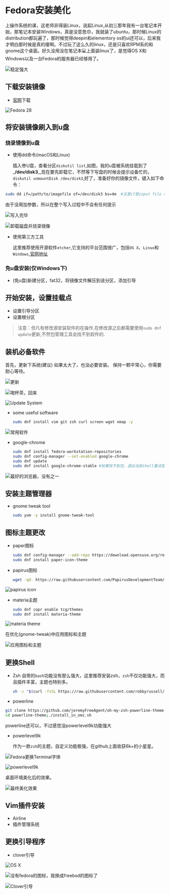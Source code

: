 # Fedora安装美化

上操作系统的课，这老师非得装Linux，说起Linux,从初三那年我有一台笔记本开始，那笔记本安装Windows，真是没意思😞️，我就装了ubuntu，那时候Linux的distribution都玩遍了，那时候觉得deepin和elementory os的ui还可以，后来我才明白那时候是真的傻啊。不过玩了这么久的linux，还是只喜欢RPM系的和gnome这个桌面。好久没用没在笔记本💻️上面装linux了，是觉得OS X和Windows以及一台Fedora的服务器已经够用了。

![&#x7A33;&#x5B9A;&#x5F3A;&#x5927;](https://i.loli.net/2018/10/07/5bba12ea4c4d9.png)

## 下载安装镜像

* [官网](https://getfedora.org/zh_CN/)下载

![Fedora 28](https://i.loli.net/2018/10/07/5bba12ea4ffcb.png)

## 将安装镜像刷入到u盘

### 烧录镜像到u盘

* 使用dd命令\(macOS和Linux\)

  插入😎️U盘，查看分区`diskutil list`,如图，我的u盘被系统挂载到了_**/dev/disk3**_,现在要先卸载它，不然等下写盘的时候会提示设备忙的，`diskutil unmountDisk /dev/disk3`,好了，准备好你的镜像文件，键入如下命令：

```bash
sudo dd if=/path/to/imagefile of=/dev/disk3 bs=4m  #注意if是input file 的意思，of是out put 的意思，这里在键入if=后，将你的镜像文件拖入终端，of=后面接你要操作的磁盘，即我们的u盘
```

 由于没用加参数，所以在整个写入过程中不会有任何提示 

![&#x5199;&#x5165;&#x5B8C;&#x6BD5;](https://i.loli.net/2018/10/09/5bbcb01f4efb9.png)

![&#x5378;&#x8F7D;&#x78C1;&#x76D8;&#x5E76;&#x70E7;&#x5F55;&#x955C;&#x50CF;](https://i.loli.net/2018/10/09/5bbcb0535c3f6.png)

* 使用第三方工具

  这里推荐使用开源软件`etcher`,它支持的平台范围很广，包括`OS X`、`Linux`和`Windows`,[官网地址](https://etcher.io)

### 免u盘安装\(仅Windows下\)

* \(免u盘\)新建分区，fat32，将镜像文件解压到该分区，添加引导

## 开始安装，设置挂载点

* 设置引导分区
* 设置根分区

> 注意：但凡有修改源安装软件的在操作,在修改源之后都需要使用`sudo dnf update`更新,不然包管理工具会找不到软件的.

## 装机必备软件

首先，更新下系统\(建议\)  如果太大了，也没必要安装。  保持一颗平常心，你需要耐心等待。 

![&#x66F4;&#x65B0;](https://i.loli.net/2018/10/09/5bbcb1775d11a.png)

![&#x559D;&#x676F;&#x8336;&#xFF0C;&#x56DE;&#x6765;](https://i.loli.net/2018/10/09/5bbcb1baec65a.png)

![Update System](https://i.loli.net/2018/10/09/5bbcb11ed94c8.png)

* some useful software

  ```bash
  sudo dnf install vim git zsh curl screen wget nmap -y
  ```



![&#x5E38;&#x7528;&#x8F6F;&#x4EF6;](https://i.loli.net/2018/10/09/5bbcb21d09cca.png)



* google-chrome

  ```bash
  sudo dnf install fedora-workstation-repositories
  sudo dnf config-manager --set-enabled google-chrome
  sudo dnf update
  sudo dnf install google-chrome-stable #如果找不到包，退出当前shell重试安装
  ```

![&#x6700;&#x597D;&#x7684;&#x6D4F;&#x89C8;&#x5668;&#xFF0C;&#x6CA1;&#x6709;&#x4E4B;&#x4E00;](https://i.loli.net/2018/10/09/5bbcb65c583db.png)

## 安装主题管理器

* gnome tweak tool

  ```bash
  sudo yum -y install gnome-tweak-tool
  ```

## 图标主题更改

* paper图标

  ```bash
  sudo dnf config-manager --add-repo https://download.opensuse.org/repositories/home:snwh:paper/Fedora_25/home:snwh:paper.repo
  sudo dnf install paper-icon-theme
  ```

* papirus图标

  ```bash
  wget -qO- https://raw.githubusercontent.com/PapirusDevelopmentTeam/papirus-icon-theme/master/install.sh | sh
  ```

![papirus icon](https://i.loli.net/2018/10/09/5bbcb248b346d.png)

* materia主题 

  ```bash
  sudo dnf copr enable tcg/themes
  sudo dnf install materia-theme
  ```

![materia theme](https://i.loli.net/2018/10/09/5bbcb3ce63367.png)

在优化\(gnome-tweak\)中应用图标和主题 

![&#x5E94;&#x7528;&#x56FE;&#x6807;&#x548C;&#x4E3B;&#x9898;](https://i.loli.net/2018/10/09/5bbcb34e27dd1.png)

## 更换Shell

* Zsh 自带的`bash`功能没有那么强大，这里推荐安装zsh，`zsh`不仅功能强大，而且插件丰富，主题也特别多。

  ```bash
  sh -c "$(curl -fsSL https://raw.githubusercontent.com/robbyrussell/oh-my-zsh/master/tools/install.sh)"
  ```

* powerline

```bash
git clone https://github.com/jeremyFreeAgent/oh-my-zsh-powerline-theme.git powerline-theme
cd powerline-theme;./install_in_omz.sh
```

powerline还可以，不过感觉没powerlevel9k功能强大

* powerlevel9k

  作为一款`zsh`的主题，自定义功能极强，在github上面收获6k+的小星星。

 

![Fedora&#x66F4;&#x6362;Terminal&#x5B57;&#x4F53;](https://i.loli.net/2018/10/09/5bbcb4f5a0893.png)

![powerlevel9k](https://i.loli.net/2018/10/09/5bbcb7febebc3.png)

桌面环境美化后的效果。 

![&#x6700;&#x7EC8;&#x7F8E;&#x5316;&#x6548;&#x679C;](https://i.loli.net/2018/10/09/5bbcb553bf1a9.png)

## Vim插件安装

* Airline
* 插件管理系统

## 更换引导程序

* clover引导

  

![OS X](https://i.loli.net/2018/10/07/5bba0b1b776d3.png)

![&#x6CA1;&#x6709;fedora&#x7684;&#x56FE;&#x6807;&#xFF0C;&#x6211;&#x6362;&#x6210;freebsd&#x7684;&#x56FE;&#x6807;&#x4E86;](https://i.loli.net/2018/10/07/5bba0b1bcdd74.png)

![Clover&#x5F15;&#x5BFC;](https://i.loli.net/2018/10/07/5bba0b1c88f57.png)

